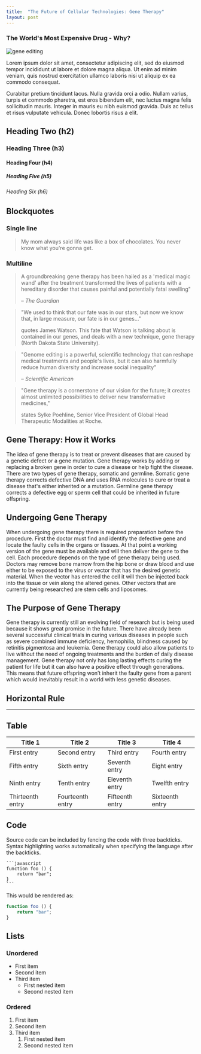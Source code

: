 ```yaml
---
title:  "The Future of Cellular Technologies: Gene Therapy"
layout: post
---
```

### The World's Most Expensive Drug - Why?

![gene editing](https://www.google.com/url?sa=i&url=https%3A%2F%2Fwww.stemgenomics.com%2Fnews-for-stemcell-researchers%2Fgene-editing-a-threat-to-genomic-integrity%2F&psig=AOvVaw0VvCYn6pDwM_CsGkDHPJh_&ust=1736572250625000&source=images&cd=vfe&opi=89978449&ved=0CBQQjRxqFwoTCOjW-_Kx6ooDFQAAAAAdAAAAABAK)

Lorem ipsum dolor sit amet, consectetur adipiscing elit, sed do eiusmod tempor incididunt ut labore et dolore magna aliqua. Ut enim ad minim veniam, quis nostrud exercitation ullamco laboris nisi ut aliquip ex ea commodo consequat.

Curabitur pretium tincidunt lacus. Nulla gravida orci a odio. Nullam varius, turpis et commodo pharetra, est eros bibendum elit, nec luctus magna felis sollicitudin mauris. Integer in mauris eu nibh euismod gravida. Duis ac tellus et risus vulputate vehicula. Donec lobortis risus a elit.


## Heading Two (h2)

### Heading Three (h3)

#### Heading Four (h4)

##### Heading Five (h5)

###### Heading Six (h6)


## Blockquotes

### Single line

> My mom always said life was like a box of chocolates. You never know what you're gonna get.

### Multiline
> A groundbreaking gene therapy has been hailed as a 'medical  magic wand' after the treatment transformed the lives of patients with a hereditary disorder that causes painful and potentially fatal swelling"
> 
> – _The Guardian_

> "We used to think that our fate was in our stars, but now we know that, in large measure, our fate is in our genes..."
>
> quotes James Watson. This fate that Watson is talking about is contained in our genes, and deals with a new technique, gene therapy (North Dakota State University).

>"Genome editing is a powerful, scientific technology that can reshape medical treatments and people's lives, but it can also harmfully reduce human diversity  and increase social inequality"
>
> – _Scientific American_

>"Gene therapy is a cornerstone of our vision for the future; it creates almost unlimited possibilities  to deliver new transformative medicines,"
>
>states Sylke Poehline, Senior Vice President of Global Head Therapeutic Modalities at Roche.


## Gene Therapy: How it Works
The idea of gene therapy is to treat or prevent diseases that are caused by a genetic defect or a gene mutation. Gene therapy works by adding or replacing a broken gene in order to cure a disease or help fight the disease. There are two types of gene therapy, somatic and germline. Somatic gene therapy corrects defective DNA and uses RNA molecules to cure or treat a disease that's either inherited or a mutation. Germline gene therapy corrects a defective egg or sperm cell that could be inherited in future offspring. 

## Undergoing Gene Therapy
When undergoing gene therapy there is required preparation before the procedure. First the doctor must find and identify the defective gene and locate the faulty cells in the organs or tissues. At that point a working version of the gene must be available and will then deliver the gene to the cell. Each procedure depends on the type of gene therapy being used. Doctors may remove bone marrow from the hip bone or draw blood and use either to be exposed to the virus or vector that has the desired genetic material. When the vector has entered the cell it will then be injected back into the tissue or vein along the altered genes. Other vectors that are currently being researched are stem cells and liposomes. 

## The Purpose of Gene Therapy
Gene therapy is currently still an evolving field of research but is being used because it shows great promise in the future. There have already been several successful clinical trials in curing various diseases in people such as severe combined immune deficiency, hemophilia, blindness caused by retinitis pigmentosa and leukemia. Gene therapy could also allow patients to live without the need of ongoing treatments and the burden of daily disease management. Gene therapy not only has long lasting effects curing the patient for life but it can also have a positive effect through generations. This means that future offspring won’t inherit the faulty gene from a parent which would inevitably result in a world with less genetic diseases. 



## Horizontal Rule

---

## Table

| Title 1          | Title 2          | Title 3         | Title 4         |
|------------------|------------------|-----------------|-----------------|
| First entry      | Second entry     | Third entry     | Fourth entry    |
| Fifth entry      | Sixth entry      | Seventh entry   | Eight entry     |
| Ninth entry      | Tenth entry      | Eleventh entry  | Twelfth entry   |
| Thirteenth entry | Fourteenth entry | Fifteenth entry | Sixteenth entry |

## Code

Source code can be included by fencing the code with three backticks. Syntax highlighting works automatically when specifying the language after the backticks.

````
```javascript
function foo () {
    return "bar";
}
```
````

This would be rendered as:

```javascript
function foo () {
    return "bar";
}
```

## Lists

### Unordered

* First item
* Second item
* Third item
    * First nested item
    * Second nested item

### Ordered

1. First item
2. Second item
3. Third item
    1. First nested item
    2. Second nested item
